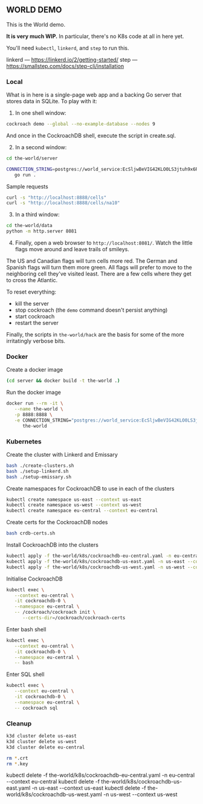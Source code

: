 ## WORLD DEMO

This is the World demo.

**It is very much WIP.** In particular, there's no K8s code at all in here
yet.

You'll need `kubectl`, `linkerd`, and `step` to run this.

linkerd — https://linkerd.io/2/getting-started/
step — https://smallstep.com/docs/step-cli/installation

### Local

What is in here is a single-page web app and a backing Go server that stores
data in SQLite. To play with it:

1. In one shell window:

``` sh
cockroach demo --global --no-example-database --nodes 9
```

And once in the CockroachDB shell, execute the script in create.sql.

2. In a second window:

``` sh
cd the-world/server

CONNECTION_STRING=postgres://world_service:EcSljwBeVIG42KLO0LS3jtuh9x6RMcOBZEWFSk@localhost:26257/the_world?sslmode=allow \
   go run .
```

Sample requests

``` sh
curl -s "http://localhost:8888/cells"
curl -s "http://localhost:8888/cells/na10"
```

3. In a third window:

``` sh
cd the-world/data
python -m http.server 8081
```

4. Finally, open a web browser to `http://localhost:8081/`. Watch the little
   flags move around and leave trails of smileys.

The US and Canadian flags will turn cells more red. The German and Spanish
flags will turn them more green. All flags will prefer to move to the
neighboring cell they've visited least. There are a few cells where they get
to cross the Atlantic.

To reset everything:

- kill the server
- stop cockroach (the `demo` command doesn't persist anything)
- start cockroach
- restart the server

Finally, the scripts in `the-world/hack` are the basis for some of the more
irritatingly verbose bits.

### Docker

Create a docker image

``` sh
(cd server && docker build -t the-world .)
```

Run the docker image

``` sh
docker run --rm -it \
   --name the-world \
   -p 8888:8888 \
   -e CONNECTION_STRING="postgres://world_service:EcSljwBeVIG42KLO0LS3jtuh9x6RMcOBZEWFSk@host.docker.internal:26257/the_world?sslmode=allow" \
      the-world
```

### Kubernetes

Create the cluster with Linkerd and Emissary

``` sh
bash ./create-clusters.sh
bash ./setup-linkerd.sh
bash ./setup-emissary.sh
```

Create namespaces for CockroachDB to use in each of the clusters

``` sh
kubectl create namespace us-east --context us-east
kubectl create namespace us-west --context us-west
kubectl create namespace eu-central --context eu-central
```

Create certs for the CockroachDB nodes

``` sh
bash crdb-certs.sh
```

Install CockroachDB into the clusters

``` sh
kubectl apply -f the-world/k8s/cockroachdb-eu-central.yaml -n eu-central --context eu-central
kubectl apply -f the-world/k8s/cockroachdb-us-east.yaml -n us-east --context us-east
kubectl apply -f the-world/k8s/cockroachdb-us-west.yaml -n us-west --context us-west
```

Initialise CockroachDB

``` sh
kubectl exec \
   --context eu-central \
   -it cockroachdb-0 \
   --namespace eu-central \
   -- /cockroach/cockroach init \
      --certs-dir=/cockroach/cockroach-certs
```

Enter bash shell

``` sh
kubectl exec \
   --context eu-central \
   -it cockroachdb-0 \
   --namespace eu-central \
   -- bash
```

Enter SQL shell

``` sh
kubectl exec \
   --context eu-central \
   -it cockroachdb-0 \
   --namespace eu-central \
   -- cockroach sql

```

### Cleanup

``` sh
k3d cluster delete us-east
k3d cluster delete us-west
k3d cluster delete eu-central

rm *.crt
rm *.key
```





kubectl delete -f the-world/k8s/cockroachdb-eu-central.yaml -n eu-central --context eu-central
kubectl delete -f the-world/k8s/cockroachdb-us-east.yaml -n us-east --context us-east
kubectl delete -f the-world/k8s/cockroachdb-us-west.yaml -n us-west --context us-west
